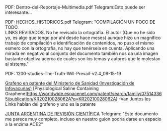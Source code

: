 PDF: Dentro-del-Reportaje-Multimedia.pdf 
Telegram:Esto puede ser interesante...

PDF: HECHOS_HISTORICOS.pdf
Telegram: "COMPILACIÓN UN POCO DE TODO.  
LINKS REVISADOS.  No he revisado la ortografía. El autor (Que no he sido yo, es algo que tengo por ahí desde hace meses) aunque hizo un magnífico trabajo de compilación e identificación de contenidos, no puso el mismo esmero con la ortografía, no hay que tenérsela en cuenta.  Aplicando una mirada en negativo al conjunto del documento también nos da una imagen bastante objetiva acerca de cuales son los temas y autores que le molestan al sistema."

PDF: 1200-studies-The-Truth-Will-Prevail-v2.4_08-15-19

[Grafeno en patente del Ministerio de Sanidad (Investigación de Infovacunas)](https://odysee.com/@JorgeGuerra:4/GRAFENO-EN-PATENTE-DEL-MINISTERIO-DE-SANIDAD:e)
[Physiological Saline Containing Graphene]https://worldwide.espacenet.com/patent/search/family/075143365/publication/KR20210028062A?q=KR20210028062A)
-Van Juntos los Links hablan del grafeno y uno es la patente
  

  [ JUNTA ARGENTINA DE REVISIÓN CIENTÍFICA](https://drive.google.com/file/d/1X1NKdRN_3uo7Gz6qFCJ7j6qPin2k_CG5/view)
  Telegram: "Este documento me parece muy completo, incluso en nuestro guion podría darse un espacio a la enzima ACE2"
